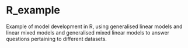 # R_example
Example of model development in R, using generalised linear models and linear mixed models and generalised mixed linear models to answer questions pertaining to different datasets.
